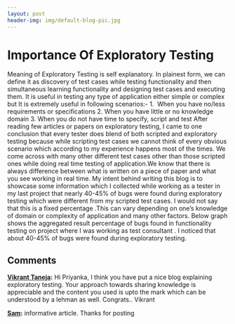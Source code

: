 ```yaml
---
layout: post
header-img: img/default-blog-pic.jpg
---
```


# Importance Of Exploratory Testing

Meaning of Exploratory Testing is self explanatory. In plainest form, we can define it as discovery of test cases while testing functionality and then simultaneous learning functionality and designing test cases and executing them. It is useful in testing any type of application either simple or complex but It is extremely useful in following scenarios:- 1.  When you have no/less requirements or specifications 2\. When you have little or no knowledge domain 3\. When you do not have time to specify, script and test  After reading few articles or papers on exploratory testing, I came to one conclusion that every tester does blend of both scripted and exploratory testing because while scripting test cases we cannot think of every obvious scenario which according to my experience happens most of the times. We come across with many other different test cases other than those scripted ones while doing real time testing of application.We know that there is always difference between what is written on a piece of paper and what you see working in real time. My intent behind writing this blog is to showcase some information which I collected while working as a tester in my last project that nearly 40-45% of bugs were found during exploratory testing which were different from my scripted test cases. I would not say that this is a fixed percentage .This can vary depending on one’s knowledge of domain or complexity of application and many other factors. Below graph shows the aggregated result percentage of bugs found in functionality testing on project where I was working as test consultant . I noticed that about 40-45% of bugs were found during exploratory testing.﻿

## Comments

**[Vikrant Taneja](#7686 "2012-02-21 14:50:38"):** Hi Priyanka, I think you have put a nice blog explaining exploratory testing. Your approach towards sharing knowledge is appreciable and the content you used is upto the mark which can be understood by a lehman as well. Congrats.. Vikrant

**[Sam](#9304 "2012-12-10 11:09:47"):** informative article. Thanks for posting

